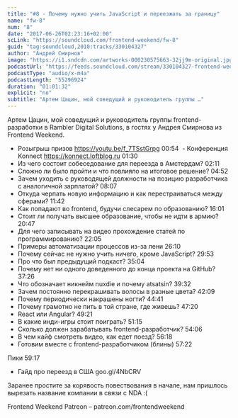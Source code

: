 ```yaml
---
title: "#8 - Почему нужно учить JavaScript и переезжать за границу"
name: "fw-8"
num: "8"
date: "2017-06-26T02:23:16+02:00"
scLink: "https://soundcloud.com/frontend-weekend/fw-8"
guid: "tag:soundcloud,2010:tracks/330104327"
author: "Андрей Смирнов"
image: "https://i1.sndcdn.com/artworks-000230575663-32jj9m-original.jpg"
podcastUrl: "https://feeds.soundcloud.com/stream/330104327-frontend-weekend-fw-8.m4a"
podcastType: "audio/x-m4a"
podcastLength: "55296924"
duration: "01:01:32"
explicit: "no"
subtitle: "Артем Цацин, мой соведущий и руководитель группы …"
---
```

Артем Цацин, мой соведущий и руководитель группы frontend-разработки в Rambler Digital Solutions, в гостях у Андрея Смирнова из Frontend Weekend.

- Розыгрыш призов https://youtu.be/f_7TSstGrpg 00:54
 - Конференция Konnect https://konnect.loftblog.ru 01:30
- Из чего состоит собеседование для переезда в Амстердам? 02:11
- Сложно ли было пройти и что повлияло на итоговое решение? 04:52
- Зачем уходить с руководящей должности на позицию разработчика с аналогичной зарплатой? 08:07
- Откуда черпать новую информацию и как перестраиваться между сферами? 11:42
- Как попадают во frontend, будучи слесарем по образованию? 16:01
- Стоит ли получать высшее образование, чтобы не идти в армию? 20:47
- Для чего записывать на видео прохождение статей по программированию? 22:05
- Примеры автоматизации процессов из-за лени 26:10
- Почему сейчас не нужно учить ничего, кроме JavaScript? 29:53
- Про что был предыдущий подкаст? 35:04
- Почему нет ни одного доведенного до конца проекта на GitHub? 37:26
- Что обозначает никнейм nuxdie и почему atsatsin? 39:32
- Зачем постоянно перекрашивать волосы в разные цвета? 42:09
- Почему периодически накрашены ногти? 44:41
- Почему грамотно не пить в той стране, где живешь? 47:20
- React или Angular? 49:21
- В какие инди-игры стоит поиграть? 51:15
- Сколько должен зарабатывать frontend-разработчик? 54:06
- В чем кайф смотреть видео, как едет поезд? 56:18 
- Готовим вместе с frontend-разработчиком (блины) 57:22

Пики 59:17
- Гайд про переезд в США goo.gl/4NbCRV

Заранее простите за корявость повествования в начале, нам пришлось вырезать название компании в связи с NDA :(

Frontend Weekend Patreon – patreon.com/frontendweekend